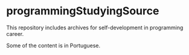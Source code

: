 # programmingStudyingSource
This repository includes archives for self-development in programming career.

Some of the content is in Portuguese.
